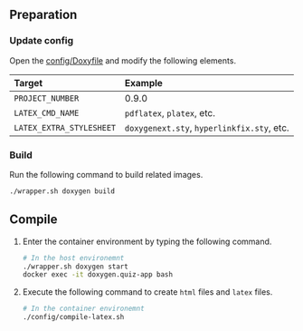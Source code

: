 ## Preparation
### Update config
Open the [config/Doxyfile](./config/Doxyfile) and modify the following elements.

| Target | Example |
| :---- | :---- |
| `PROJECT_NUMBER` | 0.9.0 |
| `LATEX_CMD_NAME` | `pdflatex`, `platex`, etc. |
| `LATEX_EXTRA_STYLESHEET` | `doxygenext.sty`, `hyperlinkfix.sty`, etc. |

### Build
Run the following command to build related images.

```bash
./wrapper.sh doxygen build
```

## Compile
1. Enter the container environment by typing the following command.

    ```bash
    # In the host environemnt
    ./wrapper.sh doxygen start
    docker exec -it doxygen.quiz-app bash
    ```

1. Execute the following command to create `html` files and `latex` files.

    ```bash
    # In the container environemnt
    ./config/compile-latex.sh
    ```